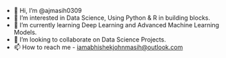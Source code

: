- 👋 Hi, I’m @ajmasih0309
- 👀 I’m interested in Data Science, Using Python & R in building blocks.
- 🌱 I’m currently learning Deep Learning and Advanced Machine Learning Models.
- 💞️ I’m looking to collaborate on Data Science Projects.
- 📫 How to reach me - iamabhishekjohnmasih@outlook.com

<!---
ajmasih0309/ajmasih0309 is a ✨ special ✨ repository because its `README.md` (this file) appears on your GitHub profile.
You can click the Preview link to take a look at your changes.
--->
